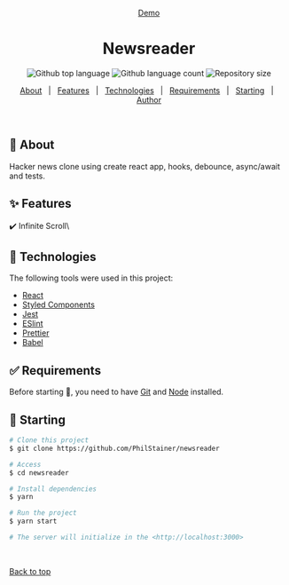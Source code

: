 <div align="center" id="top">

<a href="https://newsreader.philstainer.vercel.app/">Demo</a>

</div>

<h1 align="center">Newsreader</h1>

<p align="center">
  <img alt="Github top language" src="https://img.shields.io/github/languages/top/PhilStainer/newsreader?color=56BEB8">

  <img alt="Github language count" src="https://img.shields.io/github/languages/count/PhilStainer/newsreader?color=56BEB8">

  <img alt="Repository size" src="https://img.shields.io/github/repo-size/PhilStainer/newsreader?color=56BEB8">
</p>

<p align="center">
  <a href="#dart-about">About</a> &#xa0; | &#xa0; 
  <a href="#sparkles-features">Features</a> &#xa0; | &#xa0;
  <a href="#rocket-technologies">Technologies</a> &#xa0; | &#xa0;
  <a href="#white_check_mark-requirements">Requirements</a> &#xa0; | &#xa0;
  <a href="#checkered_flag-starting">Starting</a> &#xa0; | &#xa0;
  <a href="https://github.com/PhilStainer" target="_blank">Author</a>
</p>

<br>

## :dart: About

Hacker news clone using create react app, hooks, debounce, async/await and
tests.

## :sparkles: Features

:heavy_check_mark: Infinite Scroll\

## :rocket: Technologies

The following tools were used in this project:

- [React](https://reactjs.org/)
- [Styled Components](https://styled-components.com/)
- [Jest](https://jestjs.io/)
- [ESlint](https://eslint.org/)
- [Prettier](https://prettier.io/)
- [Babel](https://babeljs.io/)

## :white_check_mark: Requirements

Before starting :checkered_flag:, you need to have [Git](https://git-scm.com)
and [Node](https://nodejs.org/en/) installed.

## :checkered_flag: Starting

```bash
# Clone this project
$ git clone https://github.com/PhilStainer/newsreader

# Access
$ cd newsreader

# Install dependencies
$ yarn

# Run the project
$ yarn start

# The server will initialize in the <http://localhost:3000>
```

&#xa0;

<a href="#top">Back to top</a>
